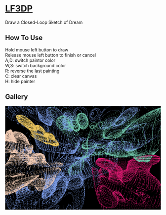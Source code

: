 # [LF3DP](https://kitao.github.io/pyxel/wasm/launcher/?run=sichaozhang1112.LF3DP.lf3dp_vb1)
Draw a Closed-Loop Sketch of Dream <br>
## How To Use
Hold mouse left button to draw <br>
Release mouse left button to finish or cancel <br>
A,D: switch paintor color <br>
W,S: switch background color <br>
R: reverse the last painting <br>
C: clear canvas <br>
H: hide painter <br>

## Gallery
<div align="center">
  <img src=lf3dp.png alt="lf3dp" style="width:600px;height:auto;">
</div>
